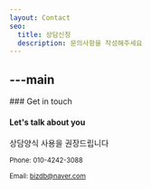 ```yaml
---
layout: Contact
seo:
  title: 상담신청
  description: 문의사항을 작성해주세요
---
```




---main
---

<PageTitle>
  ### Get in touch

  #### Let's talk about you
</PageTitle>

상담양식 사용을 권장드립니다

<Sep size="12" />

<small>
  <Icon src="/icons/call.svg" className="inline mr-2 align-middle fill-current text-omega-500" /> Phone: 010-4242-3088

  <Icon src="/icons/mail.svg" className="mr-2 inline align-middle fill-current text-omega-500" /> Email: bizdb@naver.com
</small>